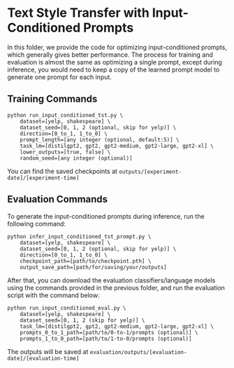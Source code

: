 # Text Style Transfer with Input-Conditioned Prompts

In this folder, we provide the code for optimizing input-conditioned prompts,
which generally gives better performance. The process for training and 
evaluation is almost the same as optimizing a single prompt, except during
inference, you would need to keep a copy of the learned prompt model to 
generate one prompt for each input. 

## Training Commands
```
python run_input_conditioned_tst.py \
    dataset=[yelp, shakespeare] \
    dataset_seed=[0, 1, 2 (optional, skip for yelp)] \
    direction=[0_to_1, 1_to_0] \
    prompt_length=[any integer (optional, default:5)] \
    task_lm=[distilgpt2, gpt2, gpt2-medium, gpt2-large, gpt2-xl] \
    lower_outputs=[true, false] \
    random_seed=[any integer (optional)]
```

You can find the saved checkpoints at 
`outputs/[experiment-date]/[experiment-time]`

## Evaluation Commands

To generate the input-conditioned prompts during inference, run the following
command:
```
python infer_input_conditioned_tst_prompt.py \ 
    dataset=[yelp, shakespeare] \
    dataset_seed=[0, 1, 2 (optional, skip for yelp)] \
    direction=[0_to_1, 1_to_0] \
    checkpoint_path=[path/to/checkpoint.pth] \
    output_save_path=[path/for/saving/your/outputs]
```

After that, you can download the evaluation classifiers/language models using
the commands provided in the previous folder, and run the evaluation script 
with the command below:
```
python run_input_conditioned_eval.py \
    dataset=[yelp, shakespeare] \
    dataset_seed=[0, 1, 2 (skip for yelp)] \
    task_lm=[distilgpt2, gpt2, gpt2-medium, gpt2-large, gpt2-xl] \
    prompts_0_to_1_path=[path/to/0-to-1/prompts (optional)] \
    prompts_1_to_0_path=[path/to/1-to-0/prompts (optional)]
```
The outputs will be saved at `evaluation/outputs/[evaluation-date]/[evaluation-time]`